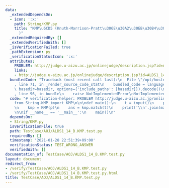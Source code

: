```yaml
---
data:
  _extendedDependsOn:
  - icon: ':x:'
    path: String/KMP.py
    title: "KMP\u6CD5 (Knuth-Morrison-Pratt\u306E\u30A2\u30EB\u30B4\u30EA\u30BA\u30E0\
      )"
  _extendedRequiredBy: []
  _extendedVerifiedWith: []
  _isVerificationFailed: true
  _pathExtension: py
  _verificationStatusIcon: ':x:'
  attributes:
    PROBLEM: http://judge.u-aizu.ac.jp/onlinejudge/description.jsp?id=ALDS1_14_B
    links:
    - http://judge.u-aizu.ac.jp/onlinejudge/description.jsp?id=ALDS1_14_B
  bundledCode: "Traceback (most recent call last):\n  File \"/opt/hostedtoolcache/Python/3.9.1/x64/lib/python3.9/site-packages/onlinejudge_verify/documentation/build.py\"\
    , line 71, in _render_source_code_stat\n    bundled_code = language.bundle(stat.path,\
    \ basedir=basedir, options={'include_paths': [basedir]}).decode()\n  File \"/opt/hostedtoolcache/Python/3.9.1/x64/lib/python3.9/site-packages/onlinejudge_verify/languages/python.py\"\
    , line 96, in bundle\n    raise NotImplementedError\nNotImplementedError\n"
  code: "# verification-helper: PROBLEM http://judge.u-aizu.ac.jp/onlinejudge/description.jsp?id=ALDS1_14_B\n\
    from String.KMP import KMP\n\n\ndef main():\n    t = input()\n    p = input()\n\
    \n    kmp = KMP(p)\n    ans = kmp.match(t)\n    print('\\n'.join(map(str, ans)))\n\
    \n\nif __name__ == '__main__':\n    main()\n"
  dependsOn:
  - String/KMP.py
  isVerificationFile: true
  path: TestCase/AOJ/ALDS1_14_B.KMP.test.py
  requiredBy: []
  timestamp: '2021-01-28 22:51:39+09:00'
  verificationStatus: TEST_WRONG_ANSWER
  verifiedWith: []
documentation_of: TestCase/AOJ/ALDS1_14_B.KMP.test.py
layout: document
redirect_from:
- /verify/TestCase/AOJ/ALDS1_14_B.KMP.test.py
- /verify/TestCase/AOJ/ALDS1_14_B.KMP.test.py.html
title: TestCase/AOJ/ALDS1_14_B.KMP.test.py
---
```

